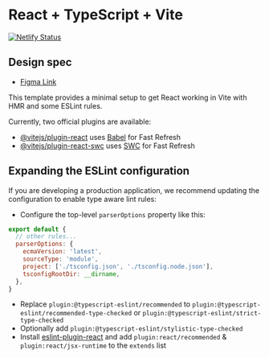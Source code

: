 # React + TypeScript + Vite

[![Netlify Status](https://api.netlify.com/api/v1/badges/2fcbf1a3-1387-42dd-baea-d18819d8ae47/deploy-status)](https://app.netlify.com/sites/aquamarine-flan-f28265/deploys)

## Design spec
- [Figma Link](https://www.figma.com/file/ODC2jOSyE1QahawF2FQ4LX/Sure-Takehome?type=design&node-id=0%3A1&mode=design&t=kwzQas9ONjgKLyqA-1)

This template provides a minimal setup to get React working in Vite with HMR and some ESLint rules.

Currently, two official plugins are available:

- [@vitejs/plugin-react](https://github.com/vitejs/vite-plugin-react/blob/main/packages/plugin-react/README.md) uses [Babel](https://babeljs.io/) for Fast Refresh
- [@vitejs/plugin-react-swc](https://github.com/vitejs/vite-plugin-react-swc) uses [SWC](https://swc.rs/) for Fast Refresh

## Expanding the ESLint configuration

If you are developing a production application, we recommend updating the configuration to enable type aware lint rules:

- Configure the top-level `parserOptions` property like this:

```js
export default {
  // other rules...
  parserOptions: {
    ecmaVersion: 'latest',
    sourceType: 'module',
    project: ['./tsconfig.json', './tsconfig.node.json'],
    tsconfigRootDir: __dirname,
  },
}
```

- Replace `plugin:@typescript-eslint/recommended` to `plugin:@typescript-eslint/recommended-type-checked` or `plugin:@typescript-eslint/strict-type-checked`
- Optionally add `plugin:@typescript-eslint/stylistic-type-checked`
- Install [eslint-plugin-react](https://github.com/jsx-eslint/eslint-plugin-react) and add `plugin:react/recommended` & `plugin:react/jsx-runtime` to the `extends` list
